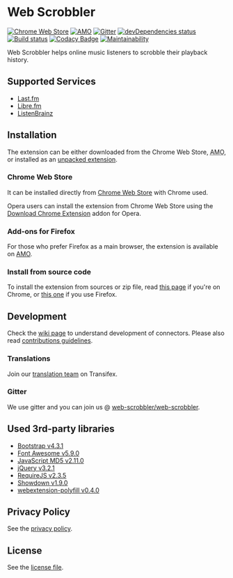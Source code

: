 # Web Scrobbler

[![Chrome Web Store][WebStoreBadge]][WebStore]
[![AMO][AmoBadge]][Amo]
[![Gitter][GitterBadge]][Gitter]
[![devDependencies status][DavidDmBadge]][DavidDm]
[![Build status][TravisBadge]][Travis]
[![Codacy Badge][CodacyBadge]][Codacy]
[![Maintainability][CodeClimateBadge]][CodeClimate]

Web Scrobbler helps online music listeners to scrobble their playback history.

## Supported Services

-   [Last.fm][LastFm]
-   [Libre.fm][LibreFm]
-   [ListenBrainz][ListenBrainz]

## Installation

The extension can be either downloaded from the Chrome Web Store, <abbr title="addons.mozilla.org">AMO</abbr>, or installed as an [unpacked extension][DocsUnpacked].

### Chrome Web Store

It can be installed directly from [Chrome Web Store][WebStore] with Chrome used.

Opera users can install the extension from Chrome Web Store using the [Download Chrome Extension][DownloadChromeExt] addon for Opera.

### Add-ons for Firefox

For those who prefer Firefox as a main browser, the extension is available on [AMO][Amo].

### Install from source code

To install the extension from sources or zip file, read [this page][WikiUnpacked] if you're on Chrome, or [this one][WikiTempAddon] if you use Firefox.

## Development

Check the [wiki page][WikiDev] to understand development of connectors. Please also read [contributions guidelines][Contributing].

### Translations

Join our [translation team][Transifex] on Transifex.

### Gitter

We use gitter and you can join us @ [web-scrobbler/web-scrobbler][Gitter].

## Used 3rd-party libraries

-   [Bootstrap v4.3.1][Bootstrap]
-   [Font Awesome v5.9.0][FontAwesome]
-   [JavaScript MD5 v2.11.0][JavaScriptMd5]
-   [jQuery v3.2.1][jQuery]
-   [RequireJS v2.3.5][RequireJs]
-   [Showdown v1.9.0][Showdown]
-   [webextension-polyfill v0.4.0][WebextPolyfill]

## Privacy Policy

See the [privacy policy][Privacy].

## License

See the [license file][License].

<!-- Badges -->
[AmoBadge]: https://img.shields.io/amo/v/web-scrobbler.svg
[CodacyBadge]: https://api.codacy.com/project/badge/Grade/bb2841f875014aaea6a354da6c96bdee
[CodeClimateBadge]: https://api.codeclimate.com/v1/badges/be3a9f3b266d8a68e1d9/maintainability
[DavidDmBadge]: https://david-dm.org/web-scrobbler/web-scrobbler/dev-status.svg
[GitterBadge]: https://badges.gitter.im/Join%20Chat.svg
[TravisBadge]: https://api.travis-ci.org/web-scrobbler/web-scrobbler.svg
[WebStoreBadge]: https://img.shields.io/chrome-web-store/v/hhinaapppaileiechjoiifaancjggfjm.svg

<!-- Dependencies -->
[Bootstrap]: https://github.com/twbs/bootstrap/releases/download/v4.3.1/bootstrap-4.3.1-dist.zip
[FontAwesome]: https://use.fontawesome.com/releases/v5.9.0/fontawesome-free-5.9.0-web.zip
[JavaScriptMd5]: https://github.com/blueimp/JavaScript-MD5/archive/v2.11.0.zip
[jQuery]: http://code.jquery.com/jquery-3.2.1.min.js
[RequireJs]: http://requirejs.org/docs/release/2.3.6/minified/require.js
[Showdown]: https://github.com/showdownjs/showdown/archive/1.9.0.zip
[WebextPolyfill]: https://unpkg.com/webextension-polyfill@0.4.0/dist/

<!-- Docs -->
[Contributing]: https://github.com/web-scrobbler/web-scrobbler/blob/master/.github/CONTRIBUTING.md
[DocsUnpacked]: https://developer.chrome.com/extensions/getstarted#unpacked
[License]: https://github.com/web-scrobbler/web-scrobbler/blob/master/LICENSE.md
[Privacy]: https://github.com/web-scrobbler/web-scrobbler/blob/master/src/_locales/en/privacy.md

<!-- Download -->
[WebStore]: https://chrome.google.com/webstore/detail/lastfm-scrobbler/hhinaapppaileiechjoiifaancjggfjm
[Amo]: https://addons.mozilla.org/en-US/firefox/addon/web-scrobbler/

<!-- Other -->
[DownloadChromeExt]: https://addons.opera.com/extensions/details/app_id/kipjbhgniklcnglfaldilecjomjaddfi

<!-- Related pages -->
[Codacy]: https://app.codacy.com/project/web-scrobbler/web-scrobbler/dashboard
[CodeClimate]: https://codeclimate.com/github/web-scrobbler/web-scrobbler/maintainability
[DavidDm]: https://david-dm.org/web-scrobbler/web-scrobbler?type=dev
[Gitter]: https://gitter.im/david-sabata/web-scrobbler
[Transifex]: https://www.transifex.com/web-scrobbler/web-scrobbler/dashboard/
[Travis]: https://travis-ci.org/web-scrobbler/web-scrobbler

<!-- Services -->
[LastFm]: http://www.last.fm/
[LibreFm]: https://libre.fm/
[ListenBrainz]: https://listenbrainz.org/

<!-- Wiki pages -->
[WikiDev]: https://github.com/web-scrobbler/web-scrobbler/wiki/Connectors-development
[WikiTempAddon]: https://github.com/web-scrobbler/web-scrobbler/wiki/Install-a-temporary-add-on
[WikiUnpacked]: https://github.com/web-scrobbler/web-scrobbler/wiki/Install-an-unpacked-extension
